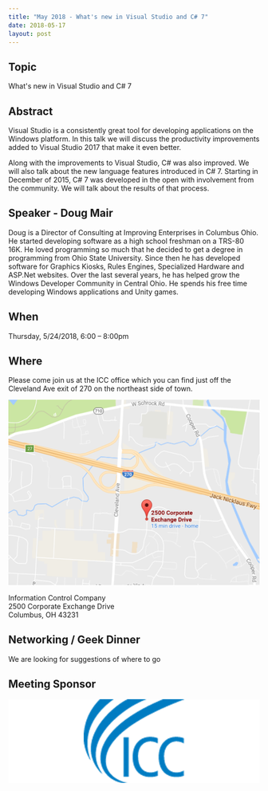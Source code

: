 ```yaml
---
title: "May 2018 - What's new in Visual Studio and C# 7"
date: 2018-05-17
layout: post
---
```


## Topic

What's new in Visual Studio and C# 7

## Abstract

Visual Studio is a consistently great tool for developing applications on the Windows platform. In this talk we will discuss the productivity improvements added to Visual Studio 2017 that make it even better.

Along with the improvements to Visual Studio, C# was also improved. We will also talk about the new language features introduced in C# 7. Starting in December of 2015, C# 7 was developed in the open with involvement from the community. We will talk about the results of that process.

## Speaker - Doug Mair

Doug is a Director of Consulting at Improving Enterprises in Columbus Ohio.  He started developing software as a high school freshman on a TRS-80 16K.  He loved programming so much that he decided to get a degree in programming from Ohio State University.  Since then he has developed software for Graphics Kiosks, Rules Engines, Specialized Hardware and ASP.Net websites.  Over the last several years, he has helped grow the Windows Developer Community in Central Ohio.  He spends his free time developing Windows applications and Unity games.

## When

Thursday, 5/24/2018, 6:00 – 8:00pm

## Where

Please come join us at the ICC office which you can find just off the Cleveland Ave exit of 270 on the northeast side of town.

<a href="https://www.google.com/maps/place/2500+Corporate+Exchange+Dr,+Columbus,+OH+43231/"><img src="/images/maps/icc.png" alt="Google Map of 2500 Corporate Exchange Dr, Columbus, OH 43231"></a>

Information Control Company<br/>
2500 Corporate Exchange Drive<br/>
Columbus, OH 43231

## Networking / Geek Dinner

We are looking for suggestions of where to go

## Meeting Sponsor

[![ICC](/images/sponsors/icc_large.png)](https://www.icctechnology.com/)
